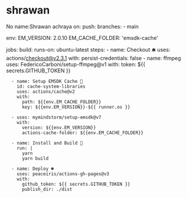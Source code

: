# shrawan
No
name:Shrawan achraya
on:
  push:
    branches:
      - main

env:
  EM_VERSION: 2.0.10
  EM_CACHE_FOLDER: 'emsdk-cache'

jobs:
  build:
    runs-on: ubuntu-latest
    steps:
      - name: Checkout 🛎️
        uses: actions/checkout@v2.3.1
        with:
          persist-credentials: false
      - name: ffmpeg
        uses: FedericoCarboni/setup-ffmpeg@v1
        with:
          token: ${{ secrets.GITHUB_TOKEN }}

      - name: Setup EMSDK Cache 🔧
        id: cache-system-libraries
        uses: actions/cache@v2
        with:
          path: ${{env.EM_CACHE_FOLDER}}
          key: ${{env.EM_VERSION}}-${{ runner.os }}

      - uses: mymindstorm/setup-emsdk@v7
        with:
          version: ${{env.EM_VERSION}}
          actions-cache-folder: ${{env.EM_CACHE_FOLDER}}

      - name: Install and Build 🔧
        run: |
          yarn
          yarn build

      - name: Deploy ☻
        uses: peaceiris/actions-gh-pages@v3
        with:
          github_token: ${{ secrets.GITHUB_TOKEN }}
          publish_dir: ./dist
